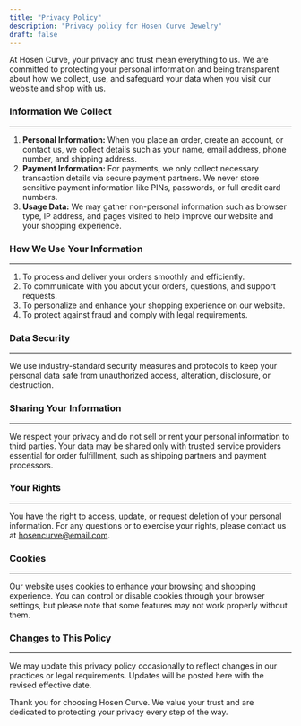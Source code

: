 ```yaml
---
title: "Privacy Policy"
description: "Privacy policy for Hosen Curve Jewelry"
draft: false
---
```


At Hosen Curve, your privacy and trust mean everything to us. We are committed to protecting your personal information and being transparent about how we collect, use, and safeguard your data when you visit our website and shop with us.

### Information We Collect

---

1. **Personal Information:** When you place an order, create an account, or contact us, we collect details such as your name, email address, phone number, and shipping address.
2. **Payment Information:** For payments, we only collect necessary transaction details via secure payment partners. We never store sensitive payment information like PINs, passwords, or full credit card numbers.
3. **Usage Data:** We may gather non-personal information such as browser type, IP address, and pages visited to help improve our website and your shopping experience.

### How We Use Your Information

---

1. To process and deliver your orders smoothly and efficiently.
2. To communicate with you about your orders, questions, and support requests.
3. To personalize and enhance your shopping experience on our website.
4. To protect against fraud and comply with legal requirements.

### Data Security

---

We use industry-standard security measures and protocols to keep your personal data safe from unauthorized access, alteration, disclosure, or destruction.

### Sharing Your Information

---

We respect your privacy and do not sell or rent your personal information to third parties. Your data may be shared only with trusted service providers essential for order fulfillment, such as shipping partners and payment processors.

### Your Rights

---

You have the right to access, update, or request deletion of your personal information. For any questions or to exercise your rights, please contact us at hosencurve@email.com.

### Cookies

---

Our website uses cookies to enhance your browsing and shopping experience. You can control or disable cookies through your browser settings, but please note that some features may not work properly without them.

### Changes to This Policy

---

We may update this privacy policy occasionally to reflect changes in our practices or legal requirements. Updates will be posted here with the revised effective date.

Thank you for choosing Hosen Curve. We value your trust and are dedicated to protecting your privacy every step of the way.
